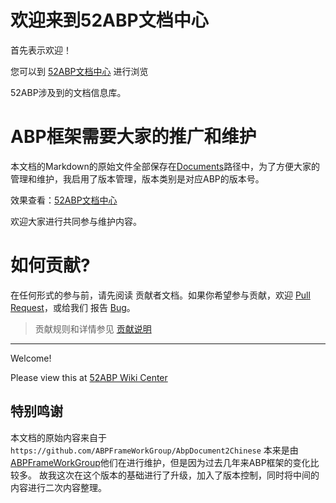 # 欢迎来到52ABP文档中心

首先表示欢迎！

您可以到 [52ABP文档中心](https://www.52abp.com/wiki/index) 进行浏览

52ABP涉及到的文档信息库。


# ABP框架需要大家的推广和维护


本文档的Markdown的原始文件全部保存在[Documents](https://github.com/52ABP/Documents)路径中，为了方便大家的管理和维护，我启用了版本管理，版本类别是对应ABP的版本号。

效果查看：[52ABP文档中心](https://www.52abp.com/wiki/index) 

欢迎大家进行共同参与维护内容。

# 如何贡献?

在任何形式的参与前，请先阅读 贡献者文档。如果你希望参与贡献，欢迎 [Pull Request](https://github.com/52ABP/Documents/pulls)，或给我们 报告 [Bug](https://github.com/52ABP/Documents/issues)。

> 贡献规则和详情参见 [贡献说明](52ABP开发人员中心/52ABP团队欢迎您的到来.md)

---

Welcome!

Please view this at [52ABP Wiki Center](https://www.52abp.com/wiki/index)



## 特别鸣谢

本文档的原始内容来自于 `https://github.com/ABPFrameWorkGroup/AbpDocument2Chinese` 
本来是由[ABPFrameWorkGroup](https://github.com/ABPFrameWorkGroup)他们在进行维护，但是因为过去几年来ABP框架的变化比较多。
故我这次在这个版本的基础进行了升级，加入了版本控制，同时将中间的内容进行二次内容整理。